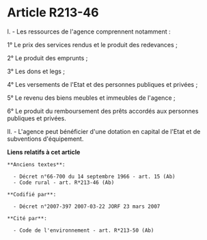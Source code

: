 # Article R213-46

I. - Les ressources de l'agence comprennent notamment :

1° Le prix des services rendus et le produit des redevances ;

2° Le produit des emprunts ;

3° Les dons et legs ;

4° Les versements de l'Etat et des personnes publiques et privées ;

5° Le revenu des biens meubles et immeubles de l'agence ;

6° Le produit du remboursement des prêts accordés aux personnes publiques et privées.

II. - L'agence peut bénéficier d'une dotation en capital de l'Etat et de subventions d'équipement.

**Liens relatifs à cet article**

	**Anciens textes**:

	  - Décret n°66-700 du 14 septembre 1966 - art. 15 (Ab)
	  - Code rural - art. R*213-46 (Ab)

	**Codifié par**:

	  - Décret n°2007-397 2007-03-22 JORF 23 mars 2007

	**Cité par**:

	  - Code de l'environnement - art. R*213-50 (Ab)
